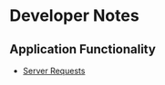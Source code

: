# Developer Notes

## Application Functionality
* [Server Requests](Server-Requests "Server Requests")

